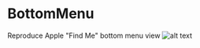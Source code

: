 # BottomMenu
Reproduce Apple "Find Me" bottom menu view
![alt text](https://cdn-images-1.medium.com/max/1600/1*sI3pu0xp8UocrIPwCnVGkA.gif "Menu")
